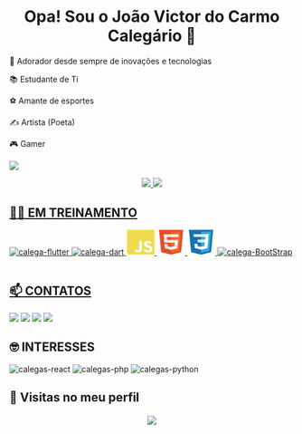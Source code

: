 # <div align="center">Opa! Sou o João Victor do Carmo Calegário 🌹</div>

🌹 Adorador desde sempre de inovações e tecnologias

📚 Estudante de Ti

⚽ Amante de esportes

✍ Artista (Poeta)

🎮 Gamer 

<a href="https://www.instagram.com/ocalegario/"> <img  max-width= 100p% align="center" src="https://media.discordapp.net/attachments/942822236384010281/943586399708381244/IMG-20220216-WA0059.jpg"></a>

<div align="center">
  <a href="https://github.com/jvcalegas">
  <img height="160em" src="https://github-readme-stats.vercel.app/api?username=jvcalegas&show_icons=true&theme=react&include_all_commits=true&count_private=true"/>
  <img height="160em" src="https://github-readme-stats.vercel.app/api/top-langs/?username=jvcalegas&layout=compact&langs_count=7&theme=react"/>
</div>
  
  ## 🐱‍💻 EM TREINAMENTO
  

<div style="display: inline_block">
 <img align="space-between" alt="calega-flutter" height="45" width="50" src="https://cdn.jsdelivr.net/gh/devicons/devicon/icons/flutter/flutter-original.svg" /> 
 <img align="space-between" alt="calega-dart" height="45" width="50" src="https://cdn.jsdelivr.net/gh/devicons/devicon/icons/dart/dart-original.svg" />        
 <img align="space-between" alt="calegas-Js" height="45" width="50" src="https://raw.githubusercontent.com/devicons/devicon/master/icons/javascript/javascript-plain.svg">
 <img align="space-between" alt="calega-HTML" height="45" width="50" src="https://raw.githubusercontent.com/devicons/devicon/master/icons/html5/html5-original.svg">
 <img align="space-between" alt="calega-CSS" height="45" width="50" src="https://raw.githubusercontent.com/devicons/devicon/master/icons/css3/css3-original.svg">
 <img aling="space-between" alt="calega-BootStrap" height="45" width="50" src="https://cdn.jsdelivr.net/gh/devicons/devicon/icons/bootstrap/bootstrap-original.svg">
</div><br>
  
  ## 📫 CONTATOS
  <div> 
  <a href="https://www.instagram.com/ocalegario/" target="_blank"><img src="https://img.shields.io/badge/-Instagram-%23E4405F?style=for-the-badge&logo=instagram&logoColor=white" target="_blank"></a>
  <a href = "mailto:jvcaleglk@gmail.com"><img src="https://img.shields.io/badge/-Gmail-%23333?style=for-the-badge&logo=gmail&logoColor=white" target="_blank"></a>
  <a href="https://www.linkedin.com/in/joão-victor-calegário-301779211/" target="_blank"><img src="https://img.shields.io/badge/-LinkedIn-%230077B5?style=for-the-badge&logo=linkedin&logoColor=white" target="_blank"></a> 
     	<a href="https://www.twitch.tv/jvcalegario22" target="_blank"><img src="https://img.shields.io/badge/Twitch-9146FF?style=for-the-badge&logo=twitch&logoColor=white" target="_blank"></a>
 
</div>

 ## 🤓 INTERESSES
 <div style="display: inline_block">
   <img aligns="center" width="50px" alt="calegas-react" src="https://cdn.jsdelivr.net/gh/devicons/devicon/icons/react/react-original-wordmark.svg" /> 
  <img aligns="center" width="50px" alt="calegas-php" src="https://cdn.jsdelivr.net/gh/devicons/devicon/icons/php/php-plain.svg" /> 
   <img aligns="center" width="50px" alt="calegas-python" src="https://cdn.jsdelivr.net/gh/devicons/devicon/icons/python/python-original.svg" />   
 </div>
 
 ## 👀 Visitas no meu perfil
 <p align="center"> 
   <img align="center" src="https://profile-counter.glitch.me/jvcalegas/count.svg" />
 </p>
